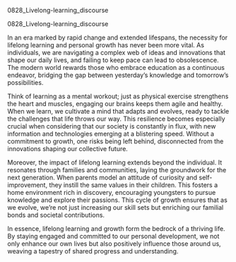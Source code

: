 
0828_Livelong-learning_discourse


0828_Livelong-learning_discourse

In an era marked by rapid change and extended lifespans, the necessity for lifelong learning and personal growth has never been more vital. As individuals, we are navigating a complex web of ideas and innovations that shape our daily lives, and failing to keep pace can lead to obsolescence. The modern world rewards those who embrace education as a continuous endeavor, bridging the gap between yesterday’s knowledge and tomorrow’s possibilities.

Think of learning as a mental workout; just as physical exercise strengthens the heart and muscles, engaging our brains keeps them agile and healthy. When we learn, we cultivate a mind that adapts and evolves, ready to tackle the challenges that life throws our way. This resilience becomes especially crucial when considering that our society is constantly in flux, with new information and technologies emerging at a blistering speed. Without a commitment to growth, one risks being left behind, disconnected from the innovations shaping our collective future.

Moreover, the impact of lifelong learning extends beyond the individual. It resonates through families and communities, laying the groundwork for the next generation. When parents model an attitude of curiosity and self-improvement, they instill the same values in their children. This fosters a home environment rich in discovery, encouraging youngsters to pursue knowledge and explore their passions. This cycle of growth ensures that as we evolve, we’re not just increasing our skill sets but enriching our familial bonds and societal contributions.

In essence, lifelong learning and growth form the bedrock of a thriving life. By staying engaged and committed to our personal development, we not only enhance our own lives but also positively influence those around us, weaving a tapestry of shared progress and understanding.